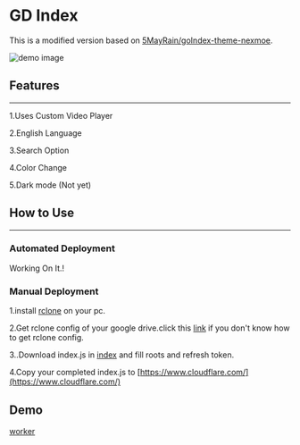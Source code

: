 # GD Index

This is a modified version based on [5MayRain/goIndex-theme-nexmoe](https://github.com/5MayRain/goIndex-theme-nexmoe).

![demo image](https://imgur.com/6vcaVkA.png)


## Features

---

1.Uses Custom Video Player

2.English Language

3.Search Option

4.Color Change

5.Dark mode (Not yet)

## How to Use

---

### Automated Deployment

Working On It.!

### Manual Deployment

1.install [rclone](https://rclone.org/) on your pc.

2.Get rclone config of your google drive.click this [link](https://telegra.ph/Rclone-Guide-for-Beginners-04-15) if you don't know how to get rclone config.

3..Download index.js in [index](https://github.com/MasterBrian99/GDrive-Index) and fill roots and refresh token.

4.Copy your completed index.js to [https://www.cloudflare.com/](https://www.cloudflare.com/)


## Demo

[worker](https://brian-content.brian-drive.workers.dev/0:/)


